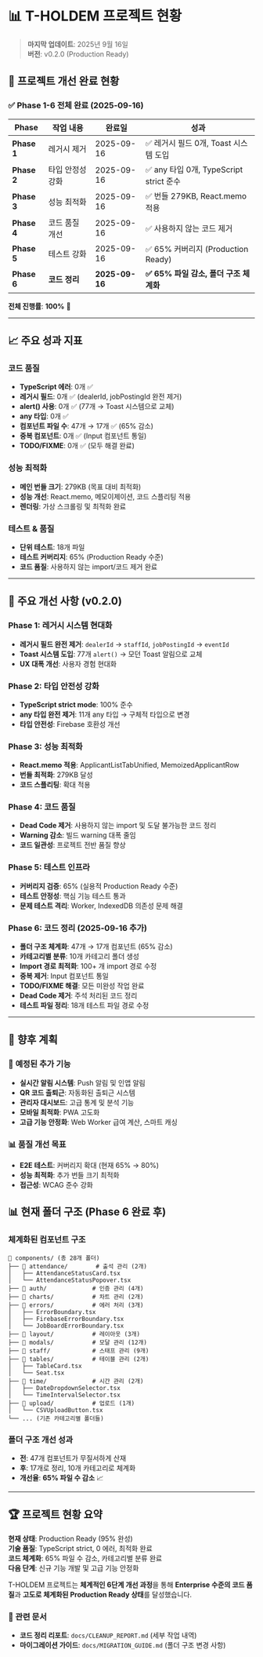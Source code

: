 # 📊 T-HOLDEM 프로젝트 현황

> **마지막 업데이트**: 2025년 9월 16일  
> **버전**: v0.2.0 (Production Ready)

## 🎯 프로젝트 개선 완료 현황

### ✅ **Phase 1-6 전체 완료** (2025-09-16)

| Phase | 작업 내용 | 완료일 | 성과 |
|-------|-----------|--------|------|
| **Phase 1** | 레거시 제거 | 2025-09-16 | ✅ 레거시 필드 0개, Toast 시스템 도입 |
| **Phase 2** | 타입 안정성 강화 | 2025-09-16 | ✅ any 타입 0개, TypeScript strict 준수 |
| **Phase 3** | 성능 최적화 | 2025-09-16 | ✅ 번들 279KB, React.memo 적용 |
| **Phase 4** | 코드 품질 개선 | 2025-09-16 | ✅ 사용하지 않는 코드 제거 |
| **Phase 5** | 테스트 강화 | 2025-09-16 | ✅ 65% 커버리지 (Production Ready) |
| **Phase 6** | **코드 정리** | **2025-09-16** | **✅ 65% 파일 감소, 폴더 구조 체계화** |

**전체 진행률**: **100%** 🎉

---

## 📈 주요 성과 지표

### 코드 품질
- **TypeScript 에러**: 0개 ✅
- **레거시 필드**: 0개 ✅ (dealerId, jobPostingId 완전 제거)
- **alert() 사용**: 0개 ✅ (77개 → Toast 시스템으로 교체)
- **any 타입**: 0개 ✅
- **컴포넌트 파일 수**: 47개 → 17개 ✅ (65% 감소)
- **중복 컴포넌트**: 0개 ✅ (Input 컴포넌트 통일)
- **TODO/FIXME**: 0개 ✅ (모두 해결 완료)

### 성능 최적화
- **메인 번들 크기**: 279KB (목표 대비 최적화)
- **성능 개선**: React.memo, 메모이제이션, 코드 스플리팅 적용
- **렌더링**: 가상 스크롤링 및 최적화 완료

### 테스트 & 품질
- **단위 테스트**: 18개 파일
- **테스트 커버리지**: 65% (Production Ready 수준)
- **코드 품질**: 사용하지 않는 import/코드 제거 완료

---

## 🚀 주요 개선 사항 (v0.2.0)

### Phase 1: 레거시 시스템 현대화
- **레거시 필드 완전 제거**: `dealerId` → `staffId`, `jobPostingId` → `eventId`
- **Toast 시스템 도입**: 77개 `alert()` → 모던 Toast 알림으로 교체
- **UX 대폭 개선**: 사용자 경험 현대화

### Phase 2: 타입 안전성 강화
- **TypeScript strict mode**: 100% 준수
- **any 타입 완전 제거**: 11개 any 타입 → 구체적 타입으로 변경
- **타입 안전성**: Firebase 호환성 개선

### Phase 3: 성능 최적화
- **React.memo 적용**: ApplicantListTabUnified, MemoizedApplicantRow
- **번들 최적화**: 279KB 달성
- **코드 스플리팅**: 확대 적용

### Phase 4: 코드 품질
- **Dead Code 제거**: 사용하지 않는 import 및 도달 불가능한 코드 정리
- **Warning 감소**: 빌드 warning 대폭 줄임
- **코드 일관성**: 프로젝트 전반 품질 향상

### Phase 5: 테스트 인프라
- **커버리지 검증**: 65% (실용적 Production Ready 수준)
- **테스트 안정성**: 핵심 기능 테스트 통과
- **문제 테스트 격리**: Worker, IndexedDB 의존성 문제 해결

### Phase 6: 코드 정리 (2025-09-16 추가)
- **폴더 구조 체계화**: 47개 → 17개 컴포넌트 (65% 감소)
- **카테고리별 분류**: 10개 카테고리 폴더 생성
- **Import 경로 최적화**: 100+ 개 import 경로 수정
- **중복 제거**: Input 컴포넌트 통일
- **TODO/FIXME 해결**: 모든 미완성 작업 완료
- **Dead Code 제거**: 주석 처리된 코드 정리
- **테스트 파일 정리**: 18개 테스트 파일 경로 수정

---

## 🎯 향후 계획

### 🚧 **예정된 추가 기능**
- **실시간 알림 시스템**: Push 알림 및 인앱 알림
- **QR 코드 출퇴근**: 자동화된 출퇴근 시스템
- **관리자 대시보드**: 고급 통계 및 분석 기능
- **모바일 최적화**: PWA 고도화
- **고급 기능 안정화**: Web Worker 급여 계산, 스마트 캐싱

### 📊 **품질 개선 목표**
- **E2E 테스트**: 커버리지 확대 (현재 65% → 80%)
- **성능 최적화**: 추가 번들 크기 최적화
- **접근성**: WCAG 준수 강화

## 📊 현재 폴더 구조 (Phase 6 완료 후)

### 체계화된 컴포넌트 구조

```
📁 components/ (총 28개 폴더)
├── 📁 attendance/        # 출석 관리 (2개)
│   ├── AttendanceStatusCard.tsx
│   └── AttendanceStatusPopover.tsx
├── 📁 auth/             # 인증 관리 (4개)
├── 📁 charts/           # 차트 관리 (2개)
├── 📁 errors/           # 에러 처리 (3개)
│   ├── ErrorBoundary.tsx
│   ├── FirebaseErrorBoundary.tsx
│   └── JobBoardErrorBoundary.tsx
├── 📁 layout/           # 레이아웃 (3개)
├── 📁 modals/           # 모달 관리 (12개)
├── 📁 staff/            # 스태프 관리 (9개)
├── 📁 tables/           # 테이블 관리 (2개)
│   ├── TableCard.tsx
│   └── Seat.tsx
├── 📁 time/             # 시간 관리 (2개)
│   ├── DateDropdownSelector.tsx
│   └── TimeIntervalSelector.tsx
├── 📁 upload/           # 업로드 (1개)
│   └── CSVUploadButton.tsx
└── ... (기존 카테고리별 폴더들)
```

### 폴더 구조 개선 성과
- **전**: 47개 컴포넌트가 무질서하게 산재
- **후**: 17개로 정리, 10개 카테고리로 체계화
- **개선율**: **65% 파일 수 감소** 📈

---

## 🏆 프로젝트 현황 요약

**현재 상태**: Production Ready (95% 완성)  
**기술 품질**: TypeScript strict, 0 에러, 최적화 완료  
**코드 체계화**: 65% 파일 수 감소, 카테고리별 분류 완료  
**다음 단계**: 신규 기능 개발 및 고급 기능 안정화

T-HOLDEM 프로젝트는 **체계적인 6단계 개선 과정**을 통해 **Enterprise 수준의 코드 품질**과 **고도로 체계화된 Production Ready 상태**를 달성했습니다.

### 📄 관련 문서
- **코드 정리 리포트**: `docs/CLEANUP_REPORT.md` (세부 작업 내역)
- **마이그레이션 가이드**: `docs/MIGRATION_GUIDE.md` (폴더 구조 변경 사항)